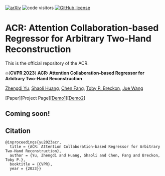 [![arXiv](https://img.shields.io/badge/arXiv-b31b1b.svg)]()
![code visitors](https://visitor-badge.glitch.me/badge?page_id=ZhengdiYu/Arbitrary-Hands-3D-Reconstruction)
[![GitHub license](https://img.shields.io/badge/license-Apache2.0-blue.svg)]()

# ACR: Attention Collaboration-based Regressor for Arbitrary Two-Hand Reconstruction


This is the official repository of the ACR.

🔥(**CVPR 2023**) **ACR: Attention Collaboration-based Regressor for Arbitrary Two-Hand Reconstruction**

[Zhengdi Yu](https://github.com/ZhengdiYu), [Shaoli Huang](https://scholar.google.com/citations?user=o31BPFsAAAAJ&hl=en&oi=ao), [Chen Fang](http://fangchen.org/), [Toby P. Breckon](https://breckon.org/toby/research/), [Jue Wang](https://juewang725.github.io/)

[Paper][Project Page][[Demo1](https://www.youtube.com/watch?v=-HTr_-DLqCg)][[Demo2](https://www.youtube.com/watch?v=ntPdgn47sKw)]

## Coming soon!
## Citation
```
@inproceedings{yu2023acr,
  title = {ACR: Attention Collaboration-based Regressor for Arbitrary Two-Hand Reconstruction},
  author = {Yu, Zhengdi and Huang, Shaoli and Chen, Fang and Breckon, Toby P.},
  booktitle = {CVPR},
  year = {2023}}
```
